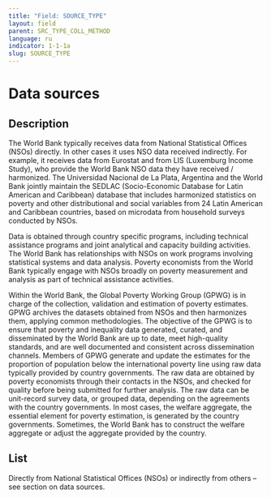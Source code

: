 ```yaml
---
title: "Field: SOURCE_TYPE"
layout: field
parent: SRC_TYPE_COLL_METHOD
language: ru
indicator: 1-1-1a
slug: SOURCE_TYPE
---
```

# Data sources

## Description

The World Bank typically receives data from National Statistical Offices (NSOs) directly. In other cases it uses NSO data received indirectly. For example, it receives data from Eurostat and from LIS (Luxemburg Income Study), who provide the World Bank NSO data they have received / harmonized.  The Universidad Nacional de La Plata, Argentina and the World Bank jointly maintain the SEDLAC (Socio-Economic Database for Latin American and Caribbean) database that includes harmonized statistics on poverty and other distributional and social variables from 24 Latin American and Caribbean countries, based on microdata from household surveys conducted by NSOs.

Data is obtained through country specific programs, including technical assistance programs and joint analytical and capacity building activities. The World Bank has relationships with NSOs on work programs involving statistical systems and data analysis. Poverty economists from the World Bank typically engage with NSOs broadly on poverty measurement and analysis as part of technical assistance activities.

Within the World Bank, the Global Poverty Working Group (GPWG) is in charge of the collection, validation and estimation of poverty estimates. GPWG archives the datasets obtained from NSOs and then harmonizes them, applying common methodologies. The objective of the GPWG is to ensure that poverty and inequality data generated, curated, and disseminated by the World Bank are up to date, meet high-quality standards, and are well documented and consistent across dissemination channels. Members of GPWG generate and update the estimates for the proportion of population below the international poverty line using raw data typically provided by country governments. The raw data are obtained by poverty economists through their contacts in the NSOs, and checked for quality before being submitted for further analysis. The raw data can be unit-record survey data, or grouped data, depending on the agreements with the country governments. In most cases, the welfare aggregate, the essential element for poverty estimation, is generated by the country governments. Sometimes, the World Bank has to construct the welfare aggregate or adjust the aggregate provided by the country.

## List

Directly from National Statistical Offices (NSOs) or indirectly from others – see section on data sources.